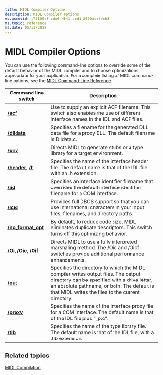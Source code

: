 ```yaml
---
title: MIDL Compiler Options
description: MIDL Compiler Options
ms.assetid: a78505cf-cda6-4b41-abd1-2609aec4dcb3
ms.topic: reference
ms.date: 05/31/2018
---
```


# MIDL Compiler Options

You can use the following command-line options to override some of the default behavior of the MIDL compiler and to choose optimizations appropriate for your application. For a complete listing of MIDL command-line options, see the [MIDL Command-Line Reference](/windows/desktop/Midl/midl-command-line-reference).



| Command line switch                                       | Description                                                                                                                                                                                                                                      |
|-----------------------------------------------------------|--------------------------------------------------------------------------------------------------------------------------------------------------------------------------------------------------------------------------------------------------|
| [**/acf**](/windows/desktop/Midl/-acf)<br/>                          | Use to supply an explicit ACF filename. This switch also enables the use of different interface names in the IDL and ACF files.<br/>                                                                                                       |
| [**/dlldata**](/windows/desktop/Midl/-dlldata)<br/>                  | Specifies a filename for the generated DLL data file for a proxy DLL. The default filename is Dlldata.c.<br/>                                                                                                                              |
| [**/env**](/windows/desktop/Midl/-env)<br/>                          | Directs MIDL to generate stubs or a type library for a target environment.<br/>                                                                                                                                                            |
| [**/header**](/windows/desktop/Midl/-header), [**/h**](/windows/desktop/Midl/-h)<br/> | Specifies the name of the interface header file. The default name is that of the IDL file with an .h extension.<br/>                                                                                                                       |
| [**/iid**](/windows/desktop/Midl/-iid)<br/>                          | Specifies an interface identifier filename that overrides the default interface identifier filename for a COM interface.<br/>                                                                                                              |
| [**/lcid**](/windows/desktop/Midl/-lcid)<br/>                        | Provides full DBCS support so that you can use international characters in your input files, filenames, and directory paths.<br/>                                                                                                          |
| [**/no\_format\_opt**](/windows/desktop/Midl/-no-format-opt)<br/>    | By default, to reduce code size, MIDL eliminates duplicate descriptors. This switch turns off this optimizing behavior.<br/>                                                                                                               |
| [**/Oi**](/windows/desktop/Midl/-oi), **/Oic**, **/Oif**<br/>        | Directs MIDL to use a fully interpreted marshaling method. The /Oic and /Oicf switches provide additional performance enhancements.<br/>                                                                                                   |
| [**/out**](/windows/desktop/Midl/-out)<br/>                          | Specifies the directory to which the MIDL compiler writes output files. The output directory can be specified with a drive letter, an absolute pathname, or both. The default is that MIDL writes the files to the current directory.<br/> |
| [**/proxy**](/windows/desktop/Midl/-proxy)<br/>                      | Specifies the name of the interface proxy file for a COM interface. The default name is that of the IDL file plus "\_p.c".<br/>                                                                                                            |
| [**/tlb**](/windows/desktop/Midl/-tlb)<br/>                          | Specifies the name of the type library file. The default name is that of the IDL file, with a .tlb extension.<br/>                                                                                                                         |



 

## Related topics

<dl> <dt>

[MIDL Compilation](midl-compilation.md)
</dt> </dl>

 

